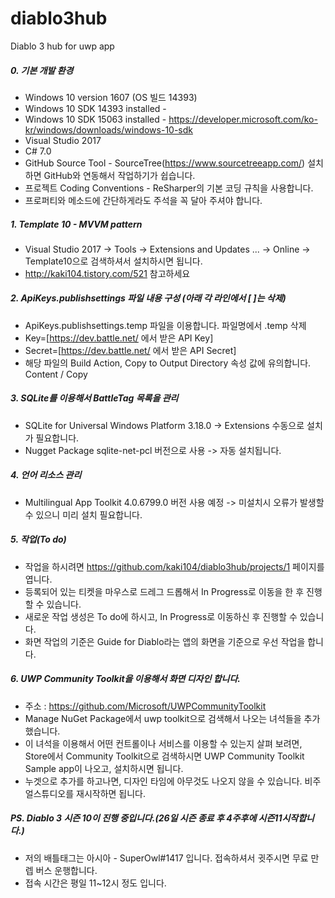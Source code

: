 ﻿# diablo3hub
Diablo 3 hub for uwp app

##### 0. 기본 개발 환경
* Windows 10 version 1607 (OS 빌드 14393)
* Windows 10 SDK 14393 installed -  
* Windows 10 SDK 15063 installed - https://developer.microsoft.com/ko-kr/windows/downloads/windows-10-sdk
* Visual Studio 2017
* C# 7.0
* GitHub Source Tool - SourceTree(https://www.sourcetreeapp.com/) 설치하면 GitHub와 연동해서 작업하기가 쉽습니다.
* 프로젝트 Coding Conventions - ReSharper의 기본 코딩 규칙을 사용합니다.
* 프로퍼티와 메소드에 간단하게라도 주석을 꼭 달아 주셔야 합니다.


##### 1. Template 10 - MVVM pattern
* Visual Studio 2017 -> Tools -> Extensions and Updates ... -> Online -> Template10으로 검색하셔서 설치하시면 됩니다.
* http://kaki104.tistory.com/521 참고하세요

##### 2. ApiKeys.publishsettings 파일 내용 구성 (아래 각 라인에서 [ ]는 삭제)
* ApiKeys.publishsettings.temp 파일을 이용합니다. 파일명에서 .temp 삭제
* Key=[https://dev.battle.net/ 에서 받은 API Key]
* Secret=[https://dev.battle.net/ 에서 받은 API Secret]
* 해당 파일의 Build Action, Copy to Output Directory 속성 값에 유의합니다. Content / Copy


##### 3. SQLite를 이용해서 BattleTag 목록을 관리
* SQLite for Universal Windows Platform 3.18.0 -> Extensions 수동으로 설치가 필요합니다.
* Nugget Package sqlite-net-pcl 버전으로 사용 -> 자동 설치됩니다.


##### 4. 언어 리소스 관리
* Multilingual App Toolkit 4.0.6799.0 버전 사용 예정 -> 미설치시 오류가 발생할 수 있으니 미리 설치 필요합니다.


##### 5. 작업(To do)
* 작업을 하시려면 https://github.com/kaki104/diablo3hub/projects/1 페이지를 엽니다.
* 등록되어 있는 티켓을 마우스로 드레그 드롭해서 In Progress로 이동을 한 후 진행할 수 있습니다.
* 새로운 작업 생성은 To do에 하시고, In Progress로 이동하신 후 진행할 수 있습니다.
* 화면 작업의 기준은 Guide for Diablo라는 앱의 화면을 기준으로 우선 작업을 합니다.


##### 6. UWP Community Toolkit을 이용해서 화면 디자인 합니다.
* 주소 : https://github.com/Microsoft/UWPCommunityToolkit
* Manage NuGet Package에서 uwp toolkit으로 검색해서 나오는 녀석들을 추가했습니다.
* 이 녀석을 이용해서 어떤 컨트롤이나 서비스를 이용할 수 있는지 살펴 보려면, Store에서 Community Toolkit으로 검색하시면 UWP Community Toolkit Sample app이 나오고, 설치하시면 됩니다.
* 누겟으로 추가를 하고나면, 디자인 타임에 아무것도 나오지 않을 수 있습니다. 비주얼스튜디오를 재시작하면 됩니다.


##### PS. Diablo 3 시즌 10이 진행 중입니다.(26일 시즌 종료 후 4주후에 시즌11시작합니다.)
* 저의 배틀태그는 아시아 - SuperOwl#1417 입니다. 접속하셔서 귓주시면 무료 만렙 버스 운행합니다.
* 접속 시간은 평일 11~12시 정도 입니다.
